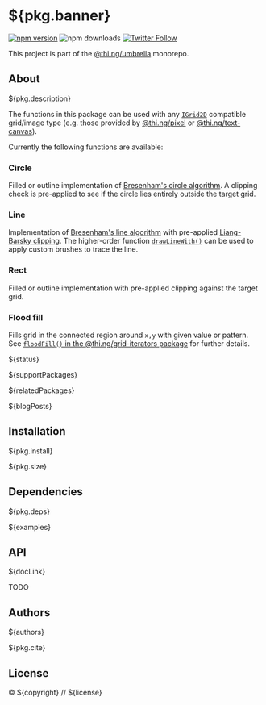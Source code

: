 # ${pkg.banner}

[![npm version](https://img.shields.io/npm/v/${pkg.name}.svg)](https://www.npmjs.com/package/${pkg.name})
![npm downloads](https://img.shields.io/npm/dm/${pkg.name}.svg)
[![Twitter Follow](https://img.shields.io/twitter/follow/thing_umbrella.svg?style=flat-square&label=twitter)](https://twitter.com/thing_umbrella)

This project is part of the
[@thi.ng/umbrella](https://github.com/thi-ng/umbrella/) monorepo.

<!-- TOC -->

## About

${pkg.description}

The functions in this package can be used with any
[`IGrid2D`](https://docs.thi.ng/umbrella/api/interfaces/igrid2d.html) compatible
grid/image type (e.g. those provided by
[@thi.ng/pixel](https://github.com/thi-ng/umbrella/tree/develop/packages/pixel)
or
[@thi.ng/text-canvas](https://github.com/thi-ng/umbrella/tree/develop/packages/text-canvas)).

Currently the following functions are available:

### Circle

Filled or outline implementation of [Bresenham's circle
algorithm](https://en.wikipedia.org/wiki/Midpoint_circle_algorithm). A clipping
check is pre-applied to see if the circle lies entirely outside the target grid.

### Line

Implementation of [Bresenham's line
algorithm](https://en.wikipedia.org/wiki/Bresenham%27s_line_algorithm) with
pre-applied [Liang-Barsky
clipping](https://en.wikipedia.org/wiki/Liang%E2%80%93Barsky_algorithm). The
higher-order function
[`drawLineWith()`](https://docs.thi.ng/umbrella/rasterize/modules.html#drawLineWith)
can be used to apply custom brushes to trace the line.

### Rect

Filled or outline implementation with pre-applied clipping against the target grid.

### Flood fill

Fills grid in the connected region around `x,y` with given value or pattern. See
[`floodFill()` in the @thi.ng/grid-iterators
package](https://docs.thi.ng/umbrella/grid-iterators/modules.html#floodFill) for
further details.

${status}

${supportPackages}

${relatedPackages}

${blogPosts}

## Installation

${pkg.install}

${pkg.size}

## Dependencies

${pkg.deps}

${examples}

## API

${docLink}

TODO

## Authors

${authors}

${pkg.cite}

## License

&copy; ${copyright} // ${license}
